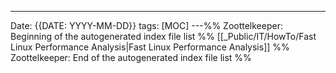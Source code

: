 ---
Date: {{DATE: YYYY-MM-DD}}
tags: [MOC]
---%% Zoottelkeeper: Beginning of the autogenerated index file list  %%
 [[_Public/IT/HowTo/Fast Linux Performance Analysis|Fast Linux Performance Analysis]]
%% Zoottelkeeper: End of the autogenerated index file list  %%
